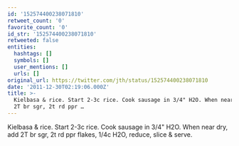 ```yaml
---
id: '152574400238071810'
retweet_count: '0'
favorite_count: '0'
id_str: '152574400238071810'
retweeted: false
entities:
  hashtags: []
  symbols: []
  user_mentions: []
  urls: []
original_url: https://twitter.com/jth/status/152574400238071810
date: '2011-12-30T02:19:06.000Z'
title: >-
  Kielbasa & rice. Start 2-3c rice. Cook sausage in 3/4" H2O. When near dry, add
  2T br sgr, 2t rd ppr …
---
```


Kielbasa & rice. Start 2-3c rice. Cook sausage in 3/4" H2O. When near dry, add 2T br sgr, 2t rd ppr flakes, 1/4c H2O, reduce, slice & serve.